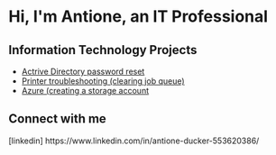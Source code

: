 <h1>Hi, I'm Antione, an <a >IT Professional</a></h1>

<h2> Information Technology Projects </h2>

  - [Actrive Directory password reset](https://github.com/Antione18/Outline1)
  - [Printer troubleshooting (clearing job queue)](https://github.com/Antione18/Outline2)
  - [Azure (creating a storage account](https://github.com/Antione18/Outline3)

<h2> Connect with me </h2> 
[linkedin] https://www.linkedin.com/in/antione-ducker-553620386/
